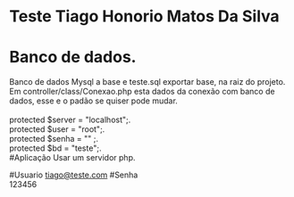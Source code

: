 # Teste Tiago Honorio Matos Da Silva

# Banco de dados.
Banco de dados Mysql a base e teste.sql exportar base, na raiz do projeto.
Em controller/class/Conexao.php esta dados da conexão com banco de dados, esse 
e o padão se quiser pode mudar.<br><br>
    protected $server = "localhost";.<br>
    protected $user = "root";.<br>
    protected $senha = "" ;.<br>
    protected $bd = "teste";.<br>
#Aplicação
Usar um servidor php.

#Usuario
tiago@teste.com
#Senha     
123456     
    
    


